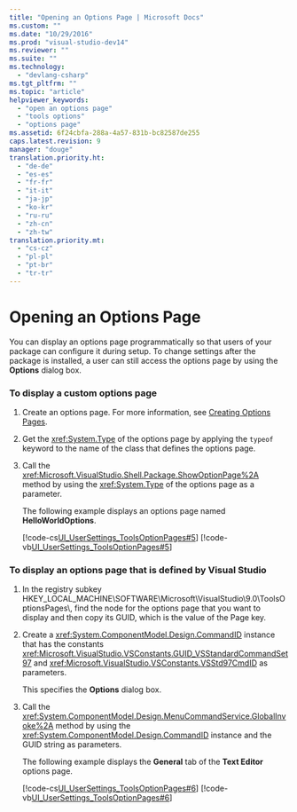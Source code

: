 ```yaml
---
title: "Opening an Options Page | Microsoft Docs"
ms.custom: ""
ms.date: "10/29/2016"
ms.prod: "visual-studio-dev14"
ms.reviewer: ""
ms.suite: ""
ms.technology: 
  - "devlang-csharp"
ms.tgt_pltfrm: ""
ms.topic: "article"
helpviewer_keywords: 
  - "open an options page"
  - "tools options"
  - "options page"
ms.assetid: 6f24cbfa-288a-4a57-831b-bc82587de255
caps.latest.revision: 9
manager: "douge"
translation.priority.ht: 
  - "de-de"
  - "es-es"
  - "fr-fr"
  - "it-it"
  - "ja-jp"
  - "ko-kr"
  - "ru-ru"
  - "zh-cn"
  - "zh-tw"
translation.priority.mt: 
  - "cs-cz"
  - "pl-pl"
  - "pt-br"
  - "tr-tr"
---
```

# Opening an Options Page
You can display an options page programmatically so that users of your package can configure it during setup. To change settings after the package is installed, a user can still access the options page by using the **Options** dialog box.  
  
### To display a custom options page  
  
1.  Create an options page. For more information, see [Creating Options Pages](../extensibility/internals/creating-options-pages.md).  
  
2.  Get the <xref:System.Type> of the options page by applying the `typeof` keyword to the name of the class that defines the options page.  
  
3.  Call the <xref:Microsoft.VisualStudio.Shell.Package.ShowOptionPage%2A> method by using the <xref:System.Type> of the options page as a parameter.  
  
     The following example displays an options page named **HelloWorldOptions**.  
  
     [!code-cs[UI_UserSettings_ToolsOptionPages#5](../extensibility/internals/codesnippet/CSharp/opening-an-options-page_1.cs)]
     [!code-vb[UI_UserSettings_ToolsOptionPages#5](../extensibility/internals/codesnippet/VisualBasic/opening-an-options-page_1.vb)]  
  
### To display an options page that is defined by Visual Studio  
  
1.  In the registry subkey HKEY_LOCAL_MACHINE\SOFTWARE\Microsoft\VisualStudio\9.0\ToolsOptionsPages\\, find the node for the options page that you want to display and then copy its GUID, which is the value of the Page key.  
  
2.  Create a <xref:System.ComponentModel.Design.CommandID> instance that has the constants <xref:Microsoft.VisualStudio.VSConstants.GUID_VSStandardCommandSet97> and <xref:Microsoft.VisualStudio.VSConstants.VSStd97CmdID> as parameters.  
  
     This specifies the **Options** dialog box.  
  
3.  Call the <xref:System.ComponentModel.Design.MenuCommandService.GlobalInvoke%2A> method by using the <xref:System.ComponentModel.Design.CommandID> instance and the GUID string as parameters.  
  
     The following example displays the **General** tab of the **Text Editor** options page.  
  
     [!code-cs[UI_UserSettings_ToolsOptionPages#6](../extensibility/internals/codesnippet/CSharp/opening-an-options-page_2.cs)]
     [!code-vb[UI_UserSettings_ToolsOptionPages#6](../extensibility/internals/codesnippet/VisualBasic/opening-an-options-page_2.vb)]